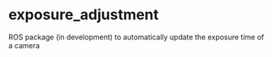 # exposure_adjustment
ROS package (in development) to automatically update the exposure time of a camera 
